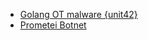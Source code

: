 - [Golang OT malware {unit42}](https://unit42.paloaltonetworks.com/frostygoop-malware-analysis/)
- [Prometei Botnet](https://www.cybereason.com/blog/research/prometei-botnet-exploiting-microsoft-exchange-vulnerabilities)